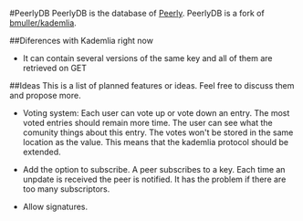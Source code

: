 #PeerlyDB
PeerlyDB is the database of [Peerly](https://github.com/z4m0/peerly).
PeerlyDB is a fork of [bmuller/kademlia](https://github.com/bmuller/kademlia).

##Diferences with Kademlia right now
* It can contain several versions of the same key and all of them are retrieved on GET

##Ideas
This is a list of planned features or ideas. Feel free to discuss them and propose more.

* Voting system: Each user can vote up or vote down an entry. The most voted entries should remain more time. The user can see what the comunity things about this entry. The votes won't be stored in the same location as the value. This means that the kademlia protocol should be extended.


* Add the option to subscribe. A peer subscribes to a key. Each time an unpdate is received the peer is notified. It has the problem if there are too many subscriptors.

* Allow signatures.

